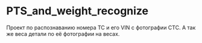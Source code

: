 # PTS_and_weight_recognize
Проект по распознаванию номера ТС и его VIN с фотографии СТС. А так же веса детали по её фотографии на весах.
